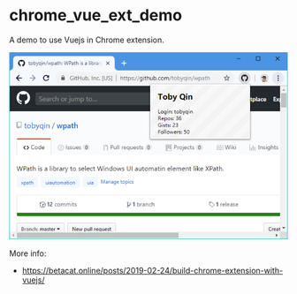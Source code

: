 # chrome_vue_ext_demo
A demo to use Vuejs in Chrome extension.

![](capture.png)

More info:
 - https://betacat.online/posts/2019-02-24/build-chrome-extension-with-vuejs/
